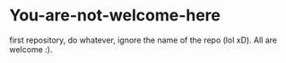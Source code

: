 # You-are-not-welcome-here
first repository, do whatever, ignore the name of the repo (lol xD).
All are welcome :).
